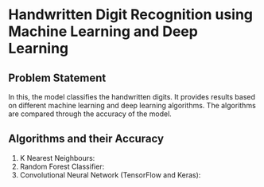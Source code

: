 # Handwritten Digit Recognition using Machine Learning and Deep Learning
## Problem Statement
In this, the model classifies the handwritten digits. It provides results based on different machine learning and deep learning algorithms. The algorithms are compared through the accuracy of the model.
## Algorithms and their Accuracy
1. K Nearest Neighbours:
2. Random Forest Classifier:
3. Convolutional Neural Network (TensorFlow and Keras):
